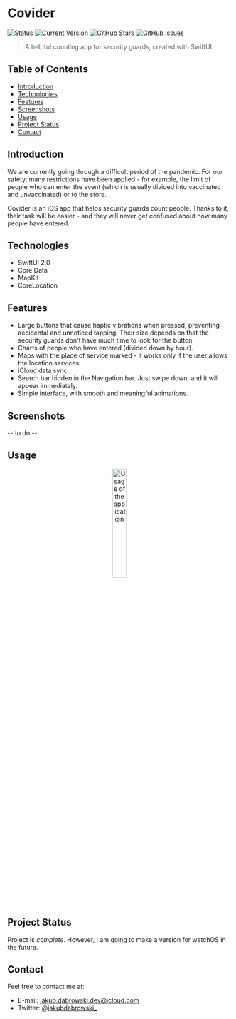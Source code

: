 # Covider
![Status](https://img.shields.io/static/v1?label=status&message=complete&color=brightgreen) [![Current Version](https://img.shields.io/badge/version-1.0-green.svg)](https://github.com/gph4ppy/covider) [![GitHub Stars](https://img.shields.io/github/stars/gph4ppy/covider.svg)](https://github.com/gph4ppy/Covider/stargazers) [![GitHub Issues](https://img.shields.io/github/issues/gph4ppy/covider.svg)](https://github.com/gph4ppy/covider/issues)

> A helpful counting app for security guards, created with SwiftUI.

## Table of Contents
* [Introduction](#introduction)
* [Technologies](#technologies)
* [Features](#features)
* [Screenshots](#screenshots)
* [Usage](#usage)
* [Project Status](#project-status)
* [Contact](#contact)

<!--- [Download](#download) << below screnshots --->

## Introduction
We are currently going through a difficult period of the pandemic. For our safety, many restrictions have been applied - for example, the limit of people who can enter the event (which is usually divided into vaccinated and unvaccinated) or to the store.

Covider is an iOS app that helps security guards count people. Thanks to it, their task will be easier - and they will never get confused about how many people have entered.

## Technologies
- SwiftUI 2.0
- Core Data
- MapKit
- CoreLocation

## Features
- Large buttons that cause haptic vibrations when pressed, preventing accidental and unnoticed tapping. Their size depends on that the security guards don't have much time to look for the button.
- Charts of people who have entered (divided down by hour).
- Maps with the place of service marked - it works only if the user allows the location services.
- iCloud data sync.
- Search bar hidden in the Navigation bar. Just swipe down, and it will appear immediately.
- Simple interface, with smooth and meaningful animations.

## Screenshots
-- to do -- 

<!---- TO DO
## Download
Covider is available for free on the AppStore - you can try it out yourself. To download it, click on the button below.

<p align="center">
  <a href="">
    <img alt="Download on the App Store" title="App Store" src="https://developer.apple.com/assets/elements/badges/download-on-the-app-store.svg" width="200">
  </a>
</p>

**Requirements:**
- iPhone - _Requires iOS 14.0 or later._
- iPad - _Requires iPadOS 14.0 or later._
- iPod touch - _Requires iOS 14.0 or later._
- Mac - _Requires macOS 11.0 or later and a Mac with Apple M1 chip._
------>

## Usage
<p align="center">
  <img src="https://user-images.githubusercontent.com/41966757/132108840-4d526062-1626-4508-8fc6-ad45d8435fea.gif" alt="Usage of the application" width="25%" height="25%"/>
</p>

## Project Status
Project is _complete_. However, I am going to make a version for watchOS in the future.

## Contact
Feel free to contact me at:
- E-mail: jakub.dabrowski.dev@icloud.com
- Twitter: [@jakubdabrowski_](https://twitter.com/jakubdabrowski_)
